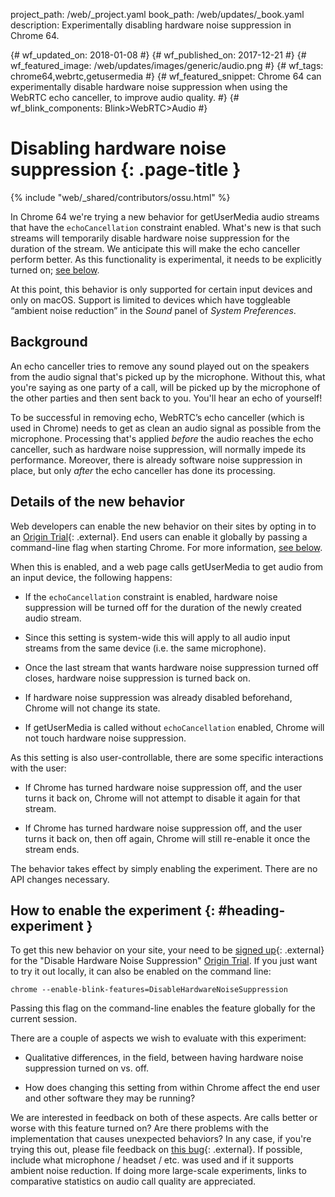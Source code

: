 project_path: /web/_project.yaml book_path: /web/updates/_book.yaml description: Experimentally disabling hardware noise suppression in Chrome 64.

{# wf_updated_on: 2018-01-08 #} {# wf_published_on: 2017-12-21 #} {# wf_featured_image: /web/updates/images/generic/audio.png #} {# wf_tags: chrome64,webrtc,getusermedia #} {# wf_featured_snippet: Chrome 64 can experimentally disable hardware noise suppression when using the WebRTC echo canceller, to improve audio quality. #} {# wf_blink_components: Blink>WebRTC>Audio #}

# Disabling hardware noise suppression {: .page-title }

{% include "web/_shared/contributors/ossu.html" %}

In Chrome 64 we're trying a new behavior for getUserMedia audio streams that have the `echoCancellation` constraint enabled. What's new is that such streams will temporarily disable hardware noise suppression for the duration of the stream. We anticipate this will make the echo canceller perform better. As this functionality is experimental, it needs to be explicitly turned on; [see below](#heading-experiment).

At this point, this behavior is only supported for certain input devices and only on macOS. Support is limited to devices which have toggleable “ambient noise reduction” in the *Sound* panel of *System Preferences*.

## Background

An echo canceller tries to remove any sound played out on the speakers from the audio signal that's picked up by the microphone. Without this, what you're saying as one party of a call, will be picked up by the microphone of the other parties and then sent back to you. You'll hear an echo of yourself!

To be successful in removing echo, WebRTC’s echo canceller (which is used in Chrome) needs to get as clean an audio signal as possible from the microphone. Processing that's applied *before* the audio reaches the echo canceller, such as hardware noise suppression, will normally impede its performance. Moreover, there is already software noise suppression in place, but only *after* the echo canceller has done its processing.

## Details of the new behavior

Web developers can enable the new behavior on their sites by opting in to an [Origin Trial](https://bit.ly/OriginTrials){: .external}. End users can enable it globally by passing a command-line flag when starting Chrome. For more information, [see below](#heading-experiment).

When this is enabled, and a web page calls getUserMedia to get audio from an input device, the following happens:

* If the `echoCancellation` constraint is enabled, hardware noise suppression will be turned off for the duration of the newly created audio stream.

* Since this setting is system-wide this will apply to all audio input streams from the same device (i.e. the same microphone).

* Once the last stream that wants hardware noise suppression turned off closes, hardware noise suppression is turned back on.

* If hardware noise suppression was already disabled beforehand, Chrome will not change its state.

* If getUserMedia is called without `echoCancellation` enabled, Chrome will not touch hardware noise suppression.

As this setting is also user-controllable, there are some specific interactions with the user:

* If Chrome has turned hardware noise suppression off, and the user turns it back on, Chrome will not attempt to disable it again for that stream.

* If Chrome has turned hardware noise suppression off, and the user turns it back on, then off again, Chrome will still re-enable it once the stream ends.

The behavior takes effect by simply enabling the experiment. There are no API changes necessary.

## How to enable the experiment {: #heading-experiment }

To get this new behavior on your site, your need to be [signed up](http://bit.ly/OriginTrialSignup){: .external} for the "Disable Hardware Noise Suppression" [Origin Trial](https://bit.ly/OriginTrials). If you just want to try it out locally, it can also be enabled on the command line:

    chrome --enable-blink-features=DisableHardwareNoiseSuppression
    

Passing this flag on the command-line enables the feature globally for the current session.

There are a couple of aspects we wish to evaluate with this experiment:

* Qualitative differences, in the field, between having hardware noise suppression turned on vs. off.

* How does changing this setting from within Chrome affect the end user and other software they may be running?

We are interested in feedback on both of these aspects. Are calls better or worse with this feature turned on? Are there problems with the implementation that causes unexpected behaviors? In any case, if you're trying this out, please file feedback on [this bug](https://bugs.chromium.org/p/chromium/issues/detail?id=795263){: .external}. If possible, include what microphone / headset / etc. was used and if it supports ambient noise reduction. If doing more large-scale experiments, links to comparative statistics on audio call quality are appreciated.